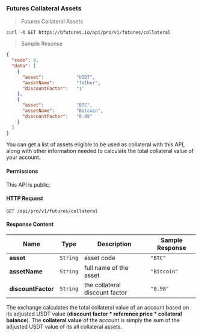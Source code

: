 ### Futures Collateral Assets 

> Futures Collateral Assets 

```shell
curl -X GET https://bfutures.io/api/pro/v1/futures/collateral
```

> Sample Resonse

```json
{
  "code": 0,
  "data": [
    {
      "asset":            "USDT",
      "assetName":        "Tether",
      "discountFactor":   "1"
    },
    {
      "asset":            "BTC",
      "assetName":        "Bitcoin",
      "discountFactor":   "0.98"
    }
  ]
}
```

You can get a list of assets eligible to be used as collateral with this API, along with other information needed to calculate 
the total collateral value of your account. 

#### Permissions 

This API is public. 


#### HTTP Request

`GET /api/pro/v1/futures/collateral`


#### Response Content

 Name                | Type     | Description                          | Sample Response
-------------------- | -------- | ------------------------------------ | -------------------------
**asset**            | `String` | asset code                           | `"BTC"`
**assetName**        | `String` | full name of the asset               | `"Bitcoin"`
**discountFactor**   | `String` | the collateral discount factor       | `"0.98"`

The exchange calculates the total collateral value of an account based on its adjusted USDT value 
(**discount factor * reference price * collateral balance**). The **collateral value** of the account is simply the sum of 
the adjusted USDT value of its all collateral assets. 

